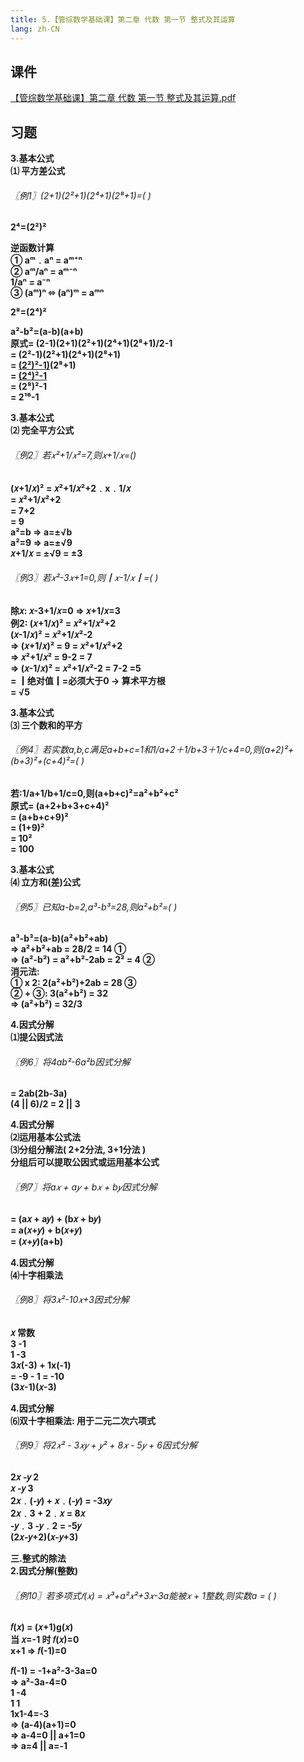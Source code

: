 ```yaml
---
title: 5.【管综数学基础课】第二章 代数 第一节 整式及其运算
lang: zh-CN
---
```


## 课件
[【管综数学基础课】第二章 代数 第一节 整式及其运算.pdf](/math%2F1.%E6%95%B0%E5%AD%A6-%E5%9F%BA%E7%A1%80%E7%9F%A5%E8%AF%86%2F5.%E3%80%90%E7%AE%A1%E7%BB%BC%E6%95%B0%E5%AD%A6%E5%9F%BA%E7%A1%80%E8%AF%BE%E3%80%91%E7%AC%AC%E4%BA%8C%E7%AB%A0%20%E4%BB%A3%E6%95%B0%20%E7%AC%AC%E4%B8%80%E8%8A%82%20%E6%95%B4%E5%BC%8F%E5%8F%8A%E5%85%B6%E8%BF%90%E7%AE%97%2F%E3%80%90%E7%AE%A1%E7%BB%BC%E6%95%B0%E5%AD%A6%E5%9F%BA%E7%A1%80%E8%AF%BE%E3%80%91%E7%AC%AC%E4%BA%8C%E7%AB%A0%20%E4%BB%A3%E6%95%B0%20%E7%AC%AC%E4%B8%80%E8%8A%82%20%E6%95%B4%E5%BC%8F%E5%8F%8A%E5%85%B6%E8%BF%90%E7%AE%97.pdf)

## 习题
<div style="font-weight: bold;">

3.基本公式  
⑴ 平方差公式  
###### 〖例1〗(2+1)(2²+1)(2⁴+1)(2⁸+1)=( )
2⁴=(2²)²  

逆函数计算  
① aᵐ﹒aⁿ = aᵐ⁺ⁿ  
② aᵐ/aⁿ = aᵐ⁻ⁿ     
1/aⁿ = a⁻ⁿ  
③ (aᵐ)ⁿ ⬄ (aⁿ)ᵐ = aᵐⁿ  

2⁸=(2⁴)²  

a²-b²=(a-b)(a+b)  
原式= (2-1)(2+1)(2²+1)(2⁴+1)(2⁸+1)/2-1  
= (2²-1)(2²+1)(2⁴+1)(2⁸+1)  
= [(2²)²-1)](2⁴+1)(2⁸+1)  
= [(2⁴)²-1](2⁸+1)  
= (2⁸)²-1  
= 2¹⁶-1  



3.基本公式  
⑵ 完全平方公式  
###### 〖例2〗若𝑥²+1/𝑥²=7,则𝑥+1/𝑥=()
(𝑥+1/𝑥)² = 𝑥²+1/𝑥²+2﹒x﹒1/𝑥  
= 𝑥²+1/𝑥²+2  
= 7+2  
= 9  
a²=b ⇒ a=±√b  
a²=9 ⇒ a=±√9  
𝑥+1/𝑥 = ±√9 = ±3  


###### 〖例3〗若𝑥²-3𝑥+1=0,则┃𝑥-1/𝑥┃=( )
除𝑥: 𝑥-3+1/𝑥=0 ⇒ 𝑥+1/𝑥=3  
例2: (𝑥+1/𝑥)² = 𝑥²+1/𝑥²+2  
(𝑥-1/𝑥)² = 𝑥²+1/𝑥²-2  
      => (𝑥+1/𝑥)² = 9 = 𝑥²+1/𝑥²+2  
      => 𝑥²+1/𝑥² = 9-2 = 7  
      => (𝑥-1/𝑥)² = 𝑥²+1/𝑥²-2 = 7-2 =5  
      = ┃绝对值┃=必须大于0 → 算术平方根   
      = √5  



3.基本公式          
⑶ 三个数和的平方  
###### 〖例4〗若实数a,b,c满足a+b+c=1和1/a+2＋1/b+3＋1/c+4=0,则(a+2)²+(b+3)²+(c+4)²=( )
若:1/a+1/b+1/c=0,则(a+b+c)²=a²+b²+c²  
原式= (a+2+b+3+c+4)²  
= (a+b+c+9)²  
= (1+9)²  
= 10²  
= 100  



3.基本公式    
⑷ 立方和(差)公式
###### 〖例5〗已知a-b=2,a³-b³=28,则a²+b²=( )
a³-b³=(a-b)(a²+b²+ab)       
=> a²+b²+ab = 28/2 = 14 ①  
=> (a²-b²) = a²+b²-2ab = 2² = 4 ②  
消元法:  
① x 2: 2(a²+b²)+2ab = 28 ③  
② + ③: 3(a²+b²) = 32  
=> (a²+b²) = 32/3  


4.因式分解   
⑴提公因式法
###### 〖例6〗将4ab²-6a²b因式分解         
= 2ab(2b-3a)  
(4 || 6)/2 = 2 || 3  


4.因式分解  
⑵运用基本公式法  
⑶分组分解法( 2+2分法, 3+1分法 )  
分组后可以提取公因式或运用基本公式  
###### 〖例7〗将a𝑥 + a𝑦 + b𝑥 + b𝑦因式分解
= (a𝑥 + a𝑦) + (b𝑥 + b𝑦)  
= a(𝑥+𝑦) + b(𝑥+𝑦)  
= (𝑥+𝑦)(a+b)  


4.因式分解  
⑷十字相乘法  
###### 〖例8〗将3𝑥²-10𝑥+3因式分解
𝑥  常数  
3  -1  
1  -3  
3𝑥(-3) + 1x(-1)   
= -9 - 1 = -10   
(3𝑥-1)(𝑥-3)   

4.因式分解  
⑹双十字相乘法: 用于二元二次六项式  
###### 〖例9〗将2𝑥² - 3𝑥𝑦 + 𝑦² + 8𝑥 - 5𝑦 + 6因式分解
2𝑥  -𝑦   2  
𝑥   -𝑦   3  
2𝑥﹒(-𝑦) + 𝑥﹒(-𝑦) = -3𝑥𝑦  
2𝑥﹒3 + 2﹒𝑥 = 8𝑥  
-𝑦﹒3 -𝑦﹒2 = -5𝑦  
(2𝑥-𝑦+2)(𝑥-𝑦+3)  


三.整式的除法  
2.因式分解(整数)  
###### 〖例10〗若多项式𝑓(𝑥) = 𝑥³+a²𝑥²+3𝑥-3a能被𝑥 + 1整数,则实数a = (  )
𝑓(𝑥) = (𝑥+1)g(𝑥)  
当 𝑥=-1 时 𝑓(𝑥)=0  
x+1 => 𝑓(-1)=0  

𝑓(-1) = -1+a²-3-3a=0  
=> a²-3a-4=0  
1  -4  
1  1  
1x1-4=-3  
=> (a-4)(a+1)=0  
=> a-4=0 || a+1=0  
=> a=4 || a=-1  




</div>


